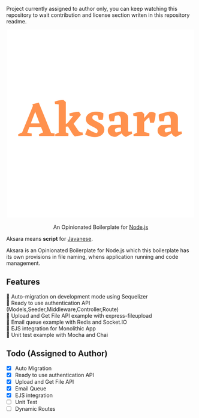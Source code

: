 Project currently assigned to author only, you can keep watching this repository to wait contribution and license section writen in this repository readme.

<p align="center">
    <img src="Aksara.png"></img>
</p>

<p align="center">
    An Opinionated Boilerplate for <a href="https://nodejs.org/en/">Node.js</a>
</p>

Aksara means **script** for <a href="https://en.wikipedia.org/wiki/Javanese_script">Javanese</a>.

Aksara is an Opinionated Boilerplate for Node.js which this boilerplate has its own provisions in file naming, whens application running and code management.

## Features

🚀 Auto-migration on development mode using Sequelizer\
🚀 Ready to use authentication API (Models,Seeder,Middleware,Controller,Route)\
🚀 Upload and Get File API example with express-fileupload\
🚀 Email queue example with Redis and Socket.IO\
🚀 EJS integration for Monolithic App\
🚀 Unit test example with Mocha and Chai

## Todo (Assigned to Author)

- [x] Auto Migration
- [x] Ready to use authentication API
- [x] Upload and Get File API
- [x] Email Queue
- [x] EJS integration
- [ ] Unit Test
- [ ] Dynamic Routes
